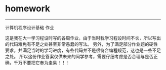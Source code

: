 # homework

---

计算机程序设计基础 作业

这是我在大一学习程设时写的各周作业，由于当时我学习程设时间不长，所以写出的代码难免有不足之处甚至非常愚蠢的写法。
另外，为了满足部分作业题的硬性要求，并满足当时的学习进度，有些代码并不是很符合编程规范，这也是一些不足之处。
所以这份作业答案仅供未来的同学参考，需要仔细考虑是否合理与是否正确，千万不要把它奉为圭臬！！！
